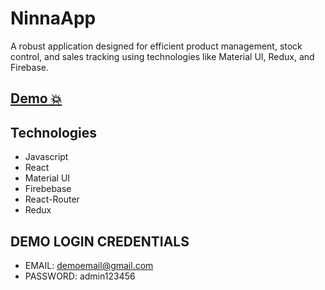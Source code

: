 # NinnaApp
A robust application designed for efficient product management, stock control, and sales tracking using technologies like Material UI, Redux, and Firebase.
## [Demo 💥](https://ninna-app.vercel.app)

## Technologies

- Javascript
- React
- Material UI
- Firebebase
- React-Router
- Redux

## DEMO LOGIN CREDENTIALS
- EMAIL: demoemail@gmail.com
- PASSWORD: admin123456
